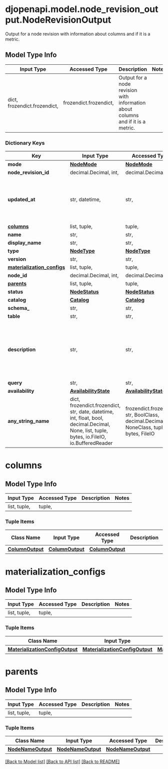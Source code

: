 # djopenapi.model.node_revision_output.NodeRevisionOutput

Output for a node revision with information about columns and if it is a metric.

## Model Type Info
Input Type | Accessed Type | Description | Notes
------------ | ------------- | ------------- | -------------
dict, frozendict.frozendict,  | frozendict.frozendict,  | Output for a node revision with information about columns and if it is a metric. | 

### Dictionary Keys
Key | Input Type | Accessed Type | Description | Notes
------------ | ------------- | ------------- | ------------- | -------------
**mode** | [**NodeMode**](NodeMode.md) | [**NodeMode**](NodeMode.md) |  | 
**node_revision_id** | decimal.Decimal, int,  | decimal.Decimal,  |  | 
**updated_at** | str, datetime,  | str,  |  | value must conform to RFC-3339 date-time
**[columns](#columns)** | list, tuple,  | tuple,  |  | 
**name** | str,  | str,  |  | 
**display_name** | str,  | str,  |  | 
**type** | [**NodeType**](NodeType.md) | [**NodeType**](NodeType.md) |  | 
**version** | str,  | str,  |  | 
**[materialization_configs](#materialization_configs)** | list, tuple,  | tuple,  |  | 
**node_id** | decimal.Decimal, int,  | decimal.Decimal,  |  | 
**[parents](#parents)** | list, tuple,  | tuple,  |  | 
**status** | [**NodeStatus**](NodeStatus.md) | [**NodeStatus**](NodeStatus.md) |  | 
**catalog** | [**Catalog**](Catalog.md) | [**Catalog**](Catalog.md) |  | [optional] 
**schema_** | str,  | str,  |  | [optional] 
**table** | str,  | str,  |  | [optional] 
**description** | str,  | str,  |  | [optional] if omitted the server will use the default value of ""
**query** | str,  | str,  |  | [optional] 
**availability** | [**AvailabilityState**](AvailabilityState.md) | [**AvailabilityState**](AvailabilityState.md) |  | [optional] 
**any_string_name** | dict, frozendict.frozendict, str, date, datetime, int, float, bool, decimal.Decimal, None, list, tuple, bytes, io.FileIO, io.BufferedReader | frozendict.frozendict, str, BoolClass, decimal.Decimal, NoneClass, tuple, bytes, FileIO | any string name can be used but the value must be the correct type | [optional]

# columns

## Model Type Info
Input Type | Accessed Type | Description | Notes
------------ | ------------- | ------------- | -------------
list, tuple,  | tuple,  |  | 

### Tuple Items
Class Name | Input Type | Accessed Type | Description | Notes
------------- | ------------- | ------------- | ------------- | -------------
[**ColumnOutput**](ColumnOutput.md) | [**ColumnOutput**](ColumnOutput.md) | [**ColumnOutput**](ColumnOutput.md) |  | 

# materialization_configs

## Model Type Info
Input Type | Accessed Type | Description | Notes
------------ | ------------- | ------------- | -------------
list, tuple,  | tuple,  |  | 

### Tuple Items
Class Name | Input Type | Accessed Type | Description | Notes
------------- | ------------- | ------------- | ------------- | -------------
[**MaterializationConfigOutput**](MaterializationConfigOutput.md) | [**MaterializationConfigOutput**](MaterializationConfigOutput.md) | [**MaterializationConfigOutput**](MaterializationConfigOutput.md) |  | 

# parents

## Model Type Info
Input Type | Accessed Type | Description | Notes
------------ | ------------- | ------------- | -------------
list, tuple,  | tuple,  |  | 

### Tuple Items
Class Name | Input Type | Accessed Type | Description | Notes
------------- | ------------- | ------------- | ------------- | -------------
[**NodeNameOutput**](NodeNameOutput.md) | [**NodeNameOutput**](NodeNameOutput.md) | [**NodeNameOutput**](NodeNameOutput.md) |  | 

[[Back to Model list]](../../README.md#documentation-for-models) [[Back to API list]](../../README.md#documentation-for-api-endpoints) [[Back to README]](../../README.md)

